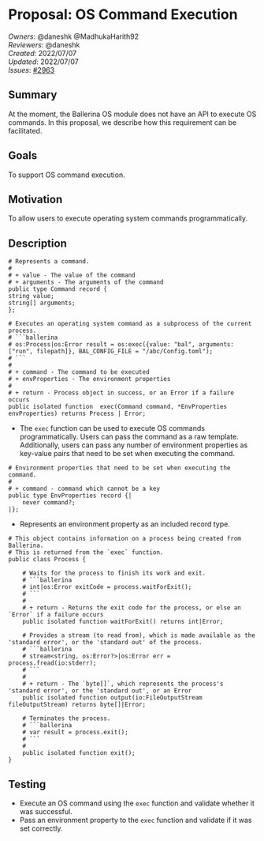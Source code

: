 # Proposal: OS Command Execution

_Owners_: @daneshk @MadhukaHarith92  
_Reviewers_: @daneshk  
_Created_: 2022/07/07   
_Updated_: 2022/07/07  
_Issues_: [#2963](https://github.com/ballerina-platform/ballerina-standard-library/issues/2963)

## Summary
At the moment, the Ballerina OS module does not have an API to execute OS commands. In this proposal, we describe how this requirement can be facilitated.

## Goals
To support OS command execution.

## Motivation
To allow users to execute operating system commands programmatically.

## Description

```ballerina
# Represents a command.
#
# + value - The value of the command
# + arguments - The arguments of the command
public type Command record {
string value;
string[] arguments;
};

# Executes an operating system command as a subprocess of the current process.
# ```ballerina
# os:Process|os:Error result = os:exec({value: "bal", arguments: ["run", filepath]}, BAL_CONFIG_FILE = "/abc/Config.toml");
# ```
#
# + command - The command to be executed
# + envProperties - The environment properties
#
# + return - Process object in success, or an Error if a failure occurs
public isolated function  exec(Command command, *EnvProperties envProperties) returns Process | Error;
```
- The `exec` function can be used to execute OS commands programmatically. Users can pass the command as a raw template. Additionally, users can pass any number of environment properties as key-value pairs that need to be set when executing the command.

```ballerina
# Environment properties that need to be set when executing the command.
#
# + command - command which cannot be a key
public type EnvProperties record {|
    never command?;
|};
```

- Represents an environment property as an included record type.

```ballerina
# This object contains information on a process being created from Ballerina.
# This is returned from the `exec` function.
public class Process {

    # Waits for the process to finish its work and exit.
    # ```ballerina
    # int|os:Error exitCode = process.waitForExit();
    # ```
    #
    # + return - Returns the exit code for the process, or else an `Error` if a failure occurs
    public isolated function waitForExit() returns int|Error;

    # Provides a stream (to read from), which is made available as the 'standard error', or the 'standard out' of the process.
    # ```ballerina
    # stream<string, os:Error?>|os:Error err = process.fread(io:stderr);
    # ```
    #
    # + return - The `byte[]`, which represents the process's 'standard error', or the 'standard out', or an Error
    public isolated function output(io:FileOutputStream fileOutputStream) returns byte[]|Error;

    # Terminates the process.
    # ```ballerina
    # var result = process.exit();
    # ```
    #
    public isolated function exit();
}
```

## Testing
- Execute an OS command using the `exec` function and validate whether it was successful.
- Pass an environment property to the `exec` function and validate if it was set correctly.
